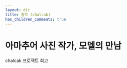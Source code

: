 ```yaml
---
layout: dir
title: 찰칵 (chalcak)
has_children_comments: true
---
```


# 아마추어 사진 작가, 모델의 만남

chalcak 프로젝트 회고

